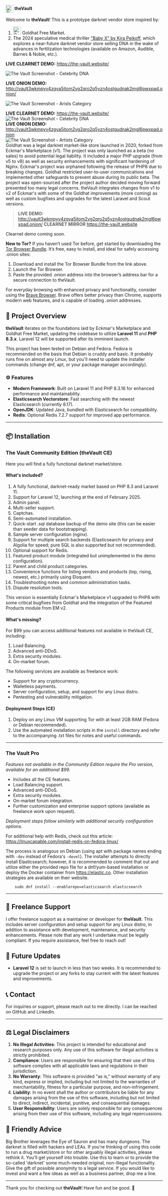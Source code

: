 <img src="readmeImages/thevault.png" alt="The Vault logo" style="width: 24px; height: 24px; vertical-align: middle;"> **theVault**

Welcome to **theVault**! This is a prototype darknet vendor store inspired by:
1. <img src="readmeImages/goldhat.png" alt="Goldhat Free Market" style="width: 25px; height: 25px;"> Goldhat Free Market.
2. The 2024 speculative medical thriller ["Baby X" by Kira Peikoff](https://www.barnesandnoble.com/w/baby-x-kira-peikoff/1143604735), which explores a near-future darknet vendor store selling DNA in the wake of advances in fertilization technologies (available on Amazon, Audible, Barnes & Noble, etc.).

<p align="center">

  <strong>LIVE CLEARNET DEMO:</strong> <a href="https://the-vault.website/" target="_blank">https://the-vault.website/</a>

  <img src="readmeImages/screenshot0.png" alt="The Vault Screenshot - Celebrity DNA" style="max-width: 100%; height: auto;">

  <strong>LIVE ONION DEMO:</strong> <a href="http://vault3wkmpyv4zgya5itom2vg2qro2q5yzn4ostgudnak2mgl6pwxpad.onion/" target="_blank">http://vault3wkmpyv4zgya5itom2vg2qro2q5yzn4ostgudnak2mgl6pwxpad.onion/</a>

  <img src="readmeImages/screenshot.png" alt="The Vault Screenshot - Arists Category" style="max-width: 100%; height: auto;">
</p>
    <div class="centered">
        <strong>LIVE CLEARNET DEMO:</strong> 
        <a href="https://the-vault.website/" target="_blank">https://the-vault.website/</a>
        <br>
        <img src="readmeImages/screenshot0.png" alt="The Vault Screenshot - Celebrity DNA">
        <br>
        <strong>LIVE ONION DEMO:</strong> 
        <a href="http://vault3wkmpyv4zgya5itom2vg2qro2q5yzn4ostgudnak2mgl6pwxpad.onion/" target="_blank">http://vault3wkmpyv4zgya5itom2vg2qro2q5yzn4ostgudnak2mgl6pwxpad.onion</a>
        <br>
        <img src="readmeImages/screenshot.png" alt="The Vault Screenshot - Artists Category">
    </div>
Goldhat was a legal darknet market-like store launched in 2020, forked from Eckmar's Marketplace (v1). The project was only launched as a beta (no sales) to avoid potential legal liability. It included a major PHP upgrade (from v5 to v8) as well as security enhancements with significant hardening of Nginx. Eckmar's project was orphaned following the release of PHP8 due to breaking changes. Goldhat restricted user-to-user communications and implemented other safeguards to prevent abuse during its public beta. The project was open-sourced after the project author decided moving forward presented too many legal concerns. theVault integrates changes from v1 to v2 of Eckmar's with some of the Goldhat improvements (more coming) as well as custom bugfixes and upgrades for the latest Laravel and Scout versions.

> **LIVE DEMO:** http://vault3wkmpyv4zgya5itom2vg2qro2q5yzn4ostgudnak2mgl6pwxpad.onion/
> **CLEARNET MIRROR** https://the-vault.website

Clearnet demo coming soon.

**New to Tor?**
If you haven’t used Tor before, get started by downloading the [Tor Browser Bundle](https://www.torproject.org/download/). It’s free, easy to install, and ideal for safely accessing .onion sites:
1. Download and install the Tor Browser Bundle from the link above.
2. Launch the Tor Browser.
3. Paste the provided .onion address into the browser’s address bar for a secure connection to theVault.

For everyday browsing with enhanced privacy and functionality, consider using the [Brave Browser](https://brave.com/). Brave offers better privacy than Chrome, supports modern web features, and is capable of loading .onion addresses.

## 🚀 Project Overview

**theVault** iterates on the foundations laid by Eckmar's Marketplace and Goldhat Free Market, updating the codebase to utilize **Laravel 11** and **PHP 8.3.x**. Laravel 12 will be supported after its imminent launch.

This project has been tested on Debian and Fedora. Fedora is recommended on the basis that Debian is cruddy and basic. It probably runs fine on almost any Linux, but you'll need to update the installer commands (change dnf, apt, or your package manager accordingly).

### ⚙️ Features

- **Modern Framework**: Built on Laravel 11 and PHP 8.3.16 for enhanced performance and maintainability.
- **Elasticsearch Vectorstore**: Fast searching with the newest Elasticsearch (currently 8.17).
- **OpenJDK**: Updated Java, bundled with Elasticsearch for compatibility.
- **Redis**: Optional Redis 7.2.7 support for improved app performance.

---

## 📦 Installation

### The Vault Community Edition (theVault CE)
Here you will find a fully functional darknet market/store.

#### What's included?

1. A fully functional, darknet-ready market based on PHP 8.3 and Laravel 11.
2. Support for Laravel 12, launching at the end of February 2025.
3. Admin panel.
4. Multi-seller support.
5. Captchas.
6. Semi-automated installation.
7. Quick-start .sql database backup of the demo site (this can be easier than seeder data for bootstrapping).
8. Sample server configuration (nginx).
9. Support for multiple search backends (Elasticsearch for privacy and Algolia for speed; pure SQL is also supported but not recommended).
10. Optional support for Redis.
11. Featured product module (integrated but unimplemented in the demo configuration).
12. Parent and child product categories.
13. Convenience functions for listing vendors and products (top, rising, newest, etc.) primarily using Eloquent.
14. Troubleshooting notes and common administration tasks.
15. Dispute resolution tools.

This version is essentially Eckmar's Marketplace v1 upgraded to PHP8 with some critical bugfixes from Goldhat and the integration of the Featured Products module from EM v2.

#### What's missing?
For $99 you can access additional features not available in theVault CE, including:
1. Load Balancing.
2. Advanced anti-DDoS.
3. Extra security modules.
4. On-market forum.

The following services are available as freelance work:
- Support for any cryptocurrency.
- Walletless payments.
- Server configuration, setup, and support for any Linux distro.
- Pentesting and vulnerability mitigation.

#### Deployment Steps (CE)
1. Deploy on any Linux VM supporting Tor with at least 2GB RAM (Fedora or Debian recommended).
2. Use the automated installation scripts in the `install` directory and refer to the accompanying .txt files for notes and useful commands.

---

### The Vault Pro
*Features not available in the Community Edition require the Pro version, available for an additional $99.*
- Includes all the CE features.
- Load Balancing support.
- Advanced anti-DDoS.
- Extra security modules.
- On-market forum integration.
- Further customization and enterprise support options (available as freelance work upon request).

*Deployment steps follow similarly with additional security configuration options.*

For additional help with Redis, check out this article:  
https://linuxcapable.com/install-redis-on-fedora-linux/

The process is analogous on Debian (using apt with package names ending with `-dev` instead of Fedora's `-devel`). The installer attempts to directly install Elasticsearch; however, it is recommended to comment that out and utilize either the provided repo file for a dnf/yum-based installation or deploy the Docker container from https://elastic.co. Other installation strategies are available on their website.

        sudo dnf install --enablerepo=elasticsearch elasticsearch

---

## 💼 Freelance Support

I offer freelance support as a maintainer or developer for **theVault**. This includes server configuration and setup support for any Linux distro, in addition to assistance with development, maintenance, and security enhancements. Please note that any work I undertake must be legally compliant. If you require assistance, feel free to reach out!

## 📅 Future Updates

- **Laravel 12** is set to launch in less than two weeks. It is recommended to upgrade the project or any forks to stay current with the latest features and improvements.

## 📞 Contact

For inquiries or support, please reach out to me directly. I can be reached on GitHub and LinkedIn.

---

## ⚖️ Legal Disclaimers

1. **No Illegal Activities**: This project is intended for educational and research purposes only. Any use of this software for illegal activities is strictly prohibited.
2. **Compliance**: Users are responsible for ensuring that their use of this software complies with all applicable laws and regulations in their jurisdiction.
3. **No Warranty**: This software is provided "as is," without warranty of any kind, express or implied, including but not limited to the warranties of merchantability, fitness for a particular purpose, and non-infringement.
4. **Liability**: In no event shall the author or contributors be liable for any damages arising from the use of this software, including but not limited to direct, indirect, incidental, punitive, and consequential damages.
5. **User Responsibility**: Users are solely responsible for any consequences arising from their use of this software, including any legal repercussions.

## 🎩 Friendly Advice

Big Brother leverages the Eye of Sauron and has many dungeons. The darknet is filled with hackers and LEAs. If you're thinking of using this code to run a drug market/store or for other arguably illegal activities, please rethink it. You'll get yourself into trouble. Use this to learn or to provide the so-called 'darknet' some much-needed original, non-illegal functionality. Give the gift of possible anonymity to a legal service. If you would like to invest and want a few ideas as well as a business partner, drop me a line.

---

Thank you for checking out **theVault**! Have fun and be good. 🚀
